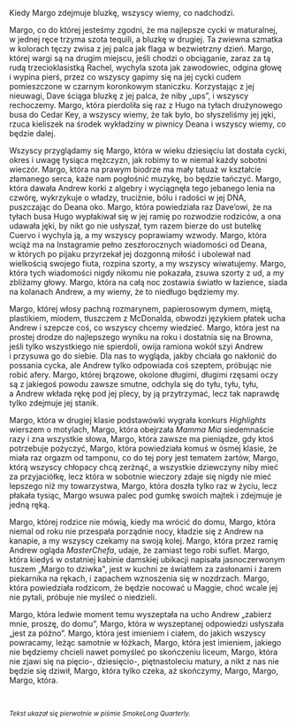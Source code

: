Kiedy Margo zdejmuje bluzkę, wszyscy wiemy, co nadchodzi.

Margo, co do której jesteśmy zgodni, że ma najlepsze cycki w&nbsp;maturalnej, w&nbsp;jednej ręce trzyma szota tequili, a&nbsp;bluzkę w&nbsp;drugiej. Ta zwiewna szmatka w&nbsp;kolorach tęczy zwisa z&nbsp;jej palca jak flaga w&nbsp;bezwietrzny dzień. Margo, której wargi są na drugim miejscu, jeśli chodzi o&nbsp;obciąganie, zaraz za tą rudą trzecioklasistką Rachel, wychyla szota jak zawodowiec, odgina głowę i&nbsp;wypina pierś, przez co wszyscy gapimy się na jej cycki cudem pomieszczone w&nbsp;czarnym koronkowym staniczku. Korzystając z&nbsp;jej nieuwagi, Dave ściąga bluzkę z&nbsp;jej palca, że niby „ups”, i&nbsp;wszyscy rechoczemy. Margo, która pierdoliła się raz z&nbsp;Hugo na tyłach drużynowego busa do Cedar Key, a&nbsp;wszyscy wiemy, że tak było, bo słyszeliśmy jej jęki, rzuca kieliszek na środek wykładziny w&nbsp;piwnicy Deana i&nbsp;wszyscy wiemy, co będzie dalej.

Wszyscy przyglądamy się Margo, która w&nbsp;wieku dziesięciu lat dostała cycki, okres i&nbsp;uwagę tysiąca mężczyzn, jak robimy to w&nbsp;niemal każdy sobotni wieczór. Margo, która na prawym biodrze ma mały tatuaż w&nbsp;kształcie złamanego serca, każe nam pogłośnić muzykę, bo będzie tańczyć. Margo, która dawała Andrew korki z&nbsp;algebry i&nbsp;wyciągnęła tego jebanego lenia na czwórę, wykrzykuje o&nbsp;władzy, truciźnie, bólu i&nbsp;radości w&nbsp;jej DNA, puszczając do Deana oko. Margo, która powiedziała raz Dave’owi, że na tyłach busa Hugo wypłakiwał się w&nbsp;jej ramię po rozwodzie rodziców, a&nbsp;ona udawała jęki, by nikt go nie usłyszał, tym razem bierze do ust butelkę Cuervo i&nbsp;wychyla ją, a&nbsp;my wszyscy poprawiamy wzwody. Margo, która wciąż ma na Instagramie pełno zeszłorocznych wiadomości od Deana, w&nbsp;których po pijaku przyrzekał jej dozgonną miłość i&nbsp;ubolewał nad wielkością swojego fiuta, rozpina szorty, a&nbsp;my wszyscy wiwatujemy. Margo, która tych wiadomości nigdy nikomu nie pokazała, zsuwa szorty z&nbsp;ud, a&nbsp;my zbliżamy głowy. Margo, która na całą noc zostawia światło w&nbsp;łazience, siada na kolanach Andrew, a&nbsp;my wiemy, że to niedługo będziemy my.

Margo, której włosy pachną rozmarynem, papierosowym dymem, miętą, plastikiem, miodem, tłuszczem z&nbsp;McDonalda, obwodzi językiem płatek ucha Andrew i&nbsp;szepcze coś, co wszyscy chcemy wiedzieć. Margo, która jest na prostej drodze do najlepszego wyniku na roku i&nbsp;dostatnia się na Browna, jeśli tylko wszystkiego nie spierdoli, owija ramiona wokół szyi Andrew i&nbsp;przysuwa go do siebie. Dla nas to wygląda, jakby chciała go nakłonić do possania cycka, ale Andrew tylko odpowiada coś szeptem, próbując nie robić afery. Margo, której brązowe, okolone długimi, długimi rzęsami oczy są z&nbsp;jakiegoś powodu zawsze smutne, odchyla się do tyłu, tyłu, tyłu, a&nbsp;Andrew wkłada rękę pod jej plecy, by ją przytrzymać, lecz tak naprawdę tylko zdejmuje jej stanik.

Margo, która w&nbsp;drugiej klasie podstawówki wygrała konkurs *Highlights* wierszem o&nbsp;motylach, Margo, która obejrzała *Mamma Mia*&nbsp;siedemnaście razy i&nbsp;zna wszystkie słowa, Margo, która zawsze ma pieniądze, gdy ktoś potrzebuje pożyczyć, Margo, która powiedziała komuś w&nbsp;ósmej klasie, że miała raz orgazm od tamponu, co do tej pory jest tematem żartów, Margo, którą wszyscy chłopacy chcą zerżnąć, a&nbsp;wszystkie dziewczyny niby mieć za przyjaciółkę, lecz która w&nbsp;sobotnie wieczory zdaje się nigdy nie mieć lepszego niż my towarzystwa, Margo, która doszła tylko raz w&nbsp;życiu, lecz płakała tysiąc, Margo wsuwa palec pod gumkę swoich majtek i&nbsp;zdejmuje je jedną ręką.

Margo, której rodzice nie mówią, kiedy ma wrócić do domu, Margo, która niemal od roku nie przespała porządnie nocy, kładzie się z&nbsp;Andrew na kanapie, a&nbsp;my wszyscy czekamy na swoją kolej. Margo, która przez ramię Andrew ogląda *MasterChefa*, udaje, że zamiast tego robi suflet. Margo, która kiedyś w&nbsp;ostatniej kabinie damskiej ubikacji napisała jasnoczerwonym tuszem „Margo to dziwka", jest w&nbsp;kuchni ze światłem za zasłonami i&nbsp;żarem piekarnika na rękach, i&nbsp;zapachem wznoszenia się w&nbsp;nozdrzach. Margo, która powiedziała rodzicom, że będzie nocować u&nbsp;Maggie, choć wcale jej nie pytali, próbuje nie myśleć o&nbsp;niedzieli.

Margo, która ledwie moment temu wyszeptała na ucho Andrew „zabierz mnie, proszę, do domu”, Margo, która w&nbsp;wyszeptanej odpowiedzi usłyszała „jest za późno”. Margo, która jest imieniem i&nbsp;ciałem, do jakich wszyscy powracamy, leżąc samotnie w&nbsp;łóżkach, Margo, która jest imieniem, jakiego nie będziemy chcieli nawet pomyśleć po skończeniu liceum, Margo, która nie zjawi się na pięcio-, dziesięcio-, piętnastoleciu matury, a&nbsp;nikt z&nbsp;nas nie będzie się dziwił, Margo, która tylko czeka, aż skończymy, Margo, Margo, Margo, która.

<br/>

<sup>*Tekst ukazał się pierwotnie w&nbsp;piśmie SmokeLong Quarterly.*</sup>